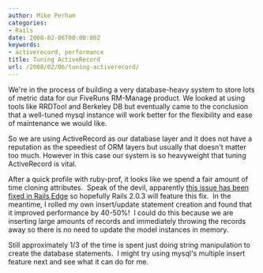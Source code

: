 ```yaml
---
author: Mike Perham
categories:
- Rails
date: 2008-02-06T00:00:00Z
keywords:
- activerecord, performance
title: Tuning ActiveRecord
url: /2008/02/06/tuning-activerecord/
---
```


We're in the process of building a very database-heavy system to store lots of metric data for our FiveRuns RM-Manage product. We looked at using tools like RRDTool and Berkeley DB but eventually came to the conclusion that a well-tuned mysql instance will work better for the flexibility and ease of maintenance we would like.

So we are using ActiveRecord as our database layer and it does not have a reputation as the speediest of ORM layers but usually that doesn't matter too much. However in this case our system is so heavyweight that tuning ActiveRecord is vital.

After a quick profile with ruby-prof, it looks like we spend a fair amount of time cloning attributes.  Speak of the devil, apparently [this issue has been fixed in Rails Edge][1] so hopefully Rails 2.0.3 will feature this fix.  In the meantime, I rolled my own insert/update statement creation and found that it improved performance by 40-50%!  I could do this because we are inserting large amounts of records and immediately throwing the records away so there is no need to update the model instances in memory.

Still approximately 1/3 of the time is spent just doing string manipulation to create the database statements.  I might try using mysql's multiple insert feature next and see what it can do for me.

 [1]: http://blog.pluron.com/2008/01/ruby-on-rails-i.html
